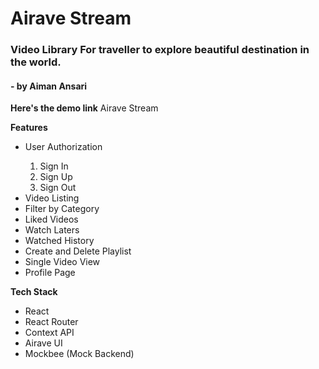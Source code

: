 <h1>Airave Stream</h1>
<h3>Video Library For traveller to explore beautiful destination in the world.
<h4>- by Aiman Ansari</h4>

<b>Here's the demo link</b>
<a>Airave Stream</a>

<b>Features</b>

<ul>
<li>User Authorization</li>
<ol>
<li>Sign In</li>
<li>Sign Up</li>
<li>Sign Out</li>
</ol>
<li>Video Listing</li>
<li>Filter by Category</li>
<li>Liked Videos</li>
<li>Watch Laters</li>
<li>Watched History</li>
<li>Create and Delete Playlist</li>
<li>Single Video View</li>
<li>Profile Page</li>
</ul>

<b>Tech Stack</b>

<ul>
<li>React</li>
<li>React Router</li>
<li>Context API</li>
<li>Airave UI</li>
<li>Mockbee (Mock Backend)</li>
